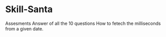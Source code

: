 # Skill-Santa
Assesments Answer of all the 10 questions
How to fetech the milliseconds from a given date. 


